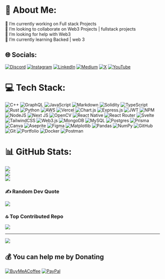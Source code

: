 # 💫 About Me:
🔭 I’m currently working on Full stack Projects<br>👯 I’m looking to collaborate on Web3 Projects | fullstack projects<br>🤝 I’m looking for help with Web3<br>🌱 I’m currently learning Backed | web 3


## 🌐 Socials:
[![Discord](https://img.shields.io/badge/Discord-%237289DA.svg?logo=discord&logoColor=white)](https://discord.gg/cGMDrz4J) [![Instagram](https://img.shields.io/badge/Instagram-%23E4405F.svg?logo=Instagram&logoColor=white)](https://instagram.com/soaamn) [![LinkedIn](https://img.shields.io/badge/LinkedIn-%230077B5.svg?logo=linkedin&logoColor=white)](https://linkedin.com/in/soamn) [![Medium](https://img.shields.io/badge/Medium-12100E?logo=medium&logoColor=white)](https://medium.com/@soamn) [![X](https://img.shields.io/badge/X-black.svg?logo=X&logoColor=white)](https://x.com/soamn_) [![YouTube](https://img.shields.io/badge/YouTube-%23FF0000.svg?logo=YouTube&logoColor=white)](https://youtube.com/@soamn-dev) 

# 💻 Tech Stack:
![C++](https://img.shields.io/badge/c++-%2300599C.svg?style=flat&logo=c%2B%2B&logoColor=white) ![GraphQL](https://img.shields.io/badge/-GraphQL-E10098?style=flat&logo=graphql&logoColor=white) ![JavaScript](https://img.shields.io/badge/javascript-%23323330.svg?style=flat&logo=javascript&logoColor=%23F7DF1E) ![Markdown](https://img.shields.io/badge/markdown-%23000000.svg?style=flat&logo=markdown&logoColor=white) ![Solidity](https://img.shields.io/badge/Solidity-%23363636.svg?style=flat&logo=solidity&logoColor=white) ![TypeScript](https://img.shields.io/badge/typescript-%23007ACC.svg?style=flat&logo=typescript&logoColor=white) ![Rust](https://img.shields.io/badge/rust-%23000000.svg?style=flat&logo=rust&logoColor=white) ![Python](https://img.shields.io/badge/python-3670A0?style=flat&logo=python&logoColor=ffdd54) ![AWS](https://img.shields.io/badge/AWS-%23FF9900.svg?style=flat&logo=amazon-aws&logoColor=white) ![Vercel](https://img.shields.io/badge/vercel-%23000000.svg?style=flat&logo=vercel&logoColor=white) ![Chart.js](https://img.shields.io/badge/chart.js-F5788D.svg?style=flat&logo=chart.js&logoColor=white) ![Express.js](https://img.shields.io/badge/express.js-%23404d59.svg?style=flat&logo=express&logoColor=%2361DAFB) ![JWT](https://img.shields.io/badge/JWT-black?style=flat&logo=JSON%20web%20tokens) ![NPM](https://img.shields.io/badge/NPM-%23CB3837.svg?style=flat&logo=npm&logoColor=white) ![NodeJS](https://img.shields.io/badge/node.js-6DA55F?style=flat&logo=node.js&logoColor=white) ![Next JS](https://img.shields.io/badge/Next-black?style=flat&logo=next.js&logoColor=white) ![OpenCV](https://img.shields.io/badge/opencv-%23white.svg?style=flat&logo=opencv&logoColor=white) ![React Native](https://img.shields.io/badge/react_native-%2320232a.svg?style=flat&logo=react&logoColor=%2361DAFB) ![React Router](https://img.shields.io/badge/React_Router-CA4245?style=flat&logo=react-router&logoColor=white) ![Svelte](https://img.shields.io/badge/svelte-%23f1413d.svg?style=flat&logo=svelte&logoColor=white) ![TailwindCSS](https://img.shields.io/badge/tailwindcss-%2338B2AC.svg?style=flat&logo=tailwind-css&logoColor=white) ![Web3.js](https://img.shields.io/badge/web3.js-F16822?style=flat&logo=web3.js&logoColor=white) ![MongoDB](https://img.shields.io/badge/MongoDB-%234ea94b.svg?style=flat&logo=mongodb&logoColor=white) ![MySQL](https://img.shields.io/badge/mysql-4479A1.svg?style=flat&logo=mysql&logoColor=white) ![Postgres](https://img.shields.io/badge/postgres-%23316192.svg?style=flat&logo=postgresql&logoColor=white) ![Prisma](https://img.shields.io/badge/Prisma-3982CE?style=flat&logo=Prisma&logoColor=white) ![Canva](https://img.shields.io/badge/Canva-%2300C4CC.svg?style=flat&logo=Canva&logoColor=white) ![Aseprite](https://img.shields.io/badge/Aseprite-FFFFFF?style=flat&logo=Aseprite&logoColor=#7D929E) ![Figma](https://img.shields.io/badge/figma-%23F24E1E.svg?style=flat&logo=figma&logoColor=white) ![Matplotlib](https://img.shields.io/badge/Matplotlib-%23ffffff.svg?style=flat&logo=Matplotlib&logoColor=black) ![Pandas](https://img.shields.io/badge/pandas-%23150458.svg?style=flat&logo=pandas&logoColor=white) ![NumPy](https://img.shields.io/badge/numpy-%23013243.svg?style=flat&logo=numpy&logoColor=white) ![GitHub](https://img.shields.io/badge/github-%23121011.svg?style=flat&logo=github&logoColor=white) ![Git](https://img.shields.io/badge/git-%23F05033.svg?style=flat&logo=git&logoColor=white) ![Portfolio](https://img.shields.io/badge/Portfolio-%23000000.svg?style=flat&logo=firefox&logoColor=#FF7139) ![Docker](https://img.shields.io/badge/docker-%230db7ed.svg?style=flat&logo=docker&logoColor=white) ![Postman](https://img.shields.io/badge/Postman-FF6C37?style=flat&logo=postman&logoColor=white)
# 📊 GitHub Stats:
![](https://github-readme-stats.vercel.app/api?username=soamn&theme=apprentice&hide_border=false&include_all_commits=false&count_private=false)<br/>
![](https://github-readme-streak-stats.herokuapp.com/?user=soamn&theme=apprentice&hide_border=false)<br/>
![](https://github-readme-stats.vercel.app/api/top-langs/?username=soamn&theme=apprentice&hide_border=false&include_all_commits=false&count_private=false&layout=compact)

### ✍️ Random Dev Quote
![](https://quotes-github-readme.vercel.app/api?type=horizontal&theme=gruvbox)

### 🔝 Top Contributed Repo
![](https://github-contributor-stats.vercel.app/api?username=soamn&limit=5&theme=dark&combine_all_yearly_contributions=true)

---
[![](https://visitcount.itsvg.in/api?id=soamn&icon=6&color=0)](https://visitcount.itsvg.in)

  ## 💰 You can help me by Donating
  [![BuyMeACoffee](https://img.shields.io/badge/Buy%20Me%20a%20Coffee-ffdd00?style=for-the-badge&logo=buy-me-a-coffee&logoColor=black)](https://buymeacoffee.com/soamn) [![PayPal](https://img.shields.io/badge/PayPal-00457C?style=for-the-badge&logo=paypal&logoColor=white)](https://paypal.me/thismeaman) 

  
<!-- Proudly created with GPRM ( https://gprm.itsvg.in ) -->